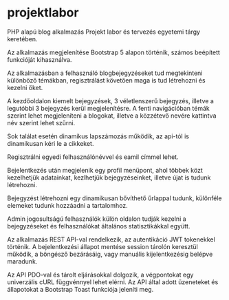 # projektlabor
PHP alapú blog alkalmazás Projekt labor és tervezés egyetemi tárgy keretében.

Az alkalmazás megjelenítése Bootstrap 5 alapon történik, számos beépített funkcióját kihasználva.

Az alkalmazásban a felhasználó blogbejegyzéseket tud megtekinteni különböző témákban, regisztrálást követően maga is tud létrehozni és kezelni őket.

A kezdőoldalon kiemelt bejegyzések, 3 véletlenszerű bejegyzés, illetve a legutóbbi 3 bejegyzés kerül megjelenítésre.
A fenti navigációban témák szerint lehet megjeleníteni a blogokat, illetve a közzétevő nevére kattintva név szerint lehet szűrni.

Sok találat esetén dinamikus lapszámozás működik, az api-tól is dinamikusan kéri le a cikkeket.

Regisztrálni egyedi felhasználónévvel és eamil címmel lehet.

Bejelentkezés után megjelenik egy profil menüpont, ahol többek közt kezelhetjük adatainkat, kezlhetjük bejegyzéseinket, illetve újat is tudunk létrehozni.

Bejegyzést létrehozni egy dinamikusan bővíthető űrlappal tudunk, különféle elemeket tudunk hozzáadni a tartalomhoz.

Admin jogosultságú felhasználók külön oldalon tudják kezelni a bejegyzéseket és felhasználókat általános statisztikákkal együtt.

Az alkalmazás REST API-val rendelkezik, az autentikáció JWT tokenekkel történik. A bejelentkezési állapot mentése session tárolón keresztül működik, a böngésző bezárásáig, vagy manuális kijelentkezésig belépve maradunk.

Az API PDO-val és tárolt eljárásokkal dolgozik, a végpontokat egy univerzális cURL függvénnyel lehet elérni.
Az API által adott üzeneteket és állapotokat a Bootstrap Toast funkciója jeleníti meg.
